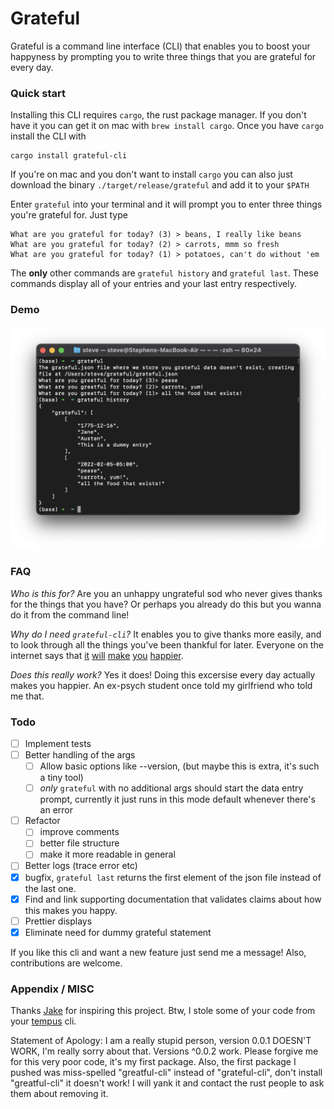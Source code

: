 # Grateful

Grateful is a command line interface (CLI) that enables you to boost your happyness by prompting you to write three things that you are grateful for every day. 

### Quick start

Installing this CLI requires `cargo`, the rust package manager. If you don't have it you can get it on mac with `brew install cargo`. Once you have `cargo` install the CLI with

```
cargo install grateful-cli
```

If you're on mac and you don't want to install `cargo` you can also just download the binary `./target/release/grateful` and add it to your `$PATH` 

Enter `grateful` into your terminal and it will prompt you to enter three things you're grateful for. Just type 

```
What are you grateful for today? (3) > beans, I really like beans
What are you grateful for today? (2) > carrots, mmm so fresh
What are you grateful for today? (1) > potatoes, can't do without 'em
```

The **only** other commands are `grateful history` and `grateful last`. These commands display all of your entries and your last entry respectively. 

### Demo 

![Example use of the cli](./img/cli-use.png)

### FAQ

*Who is this for?* Are you an unhappy ungrateful sod who never gives thanks for the things that you have? Or perhaps you already do this but you wanna do it from the command line! 

*Why do I need `grateful-cli`?* It enables you to give thanks more easily, and to look through all the things you've been thankful for later. Everyone on the internet says that [it](https://www.health.harvard.edu/healthbeat/giving-thanks-can-make-you-happier) [will](https://www.abbott.com/corpnewsroom/nutrition-health-and-wellness/why-giving-thanks-is-good.html) [make](https://www.inc.com/jeremy-goldman/giving-thanks-31-inspiring-quotes-about-thankfulness.html) [you](https://hbr.org/2021/11/giving-thanks-at-work-an-hbr-guide) [happier](https://www.forbes.com/sites/margiewarrell/2018/11/17/the-gift-of-giving-thanks/?sh=57a5da1d468f). 

*Does this really work?* Yes it does! Doing this excersise every day actually makes you happier. An ex-psych student once told my girlfriend who told me that. 


### Todo

- [ ] Implement tests
- [ ] Better handling of the args
  - [ ] Allow basic options like --version, (but maybe this is extra, it's such a tiny tool)
  - [ ] *only* `grateful` with no additional args should start the data entry prompt, currently it just runs in this mode default whenever there's an error
- [ ] Refactor 
  - [ ] improve comments
  - [ ] better file structure
  - [ ] make it more readable in general
- [ ] Better logs (trace error etc)
- [x] bugfix, `grateful last` returns the first element of the json file instead of the last one.
- [x] Find and link supporting documentation that validates claims about how this makes you happy. 
- [ ] Prettier displays
- [x] Eliminate need for dummy grateful statement

If you like this cli and want a new feature just send me a message! Also, contributions are welcome.

### Appendix / MISC

Thanks [Jake](https://github.com/jakewilson/) for inspiring this project. Btw, I stole some of your code from your [tempus](https://github.com/jakewilson/tempus) cli.

Statement of Apology: I am a really stupid person, version 0.0.1 DOESN'T WORK, I'm really sorry about that. Versions ^0.0.2 work. Please forgive me for this very poor code, it's my first package. Also, the first package I pushed was miss-spelled "greatful-cli" instead of "grateful-cli", don't install "greatful-cli" it doesn't work! I will yank it and contact the rust people to ask them about removing it. 


